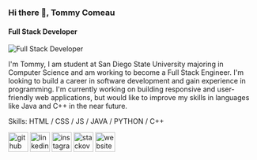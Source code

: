 ### Hi there 👋, Tommy Comeau
#### Full Stack Developer
![Full Stack Developer](https://brand.sdsu.edu/_images/_design-templates/1500x500-social-cover-1.jpg)

I'm Tommy, I am student at San Diego State University majoring in Computer Science and am working to become a Full Stack Engineer. I'm looking to build a career in software development and gain experience in programming. I'm currently working on building responsive and user-friendly web applications, but would like to improve my skills in languages like Java and C++ in the near future.

Skills: HTML / CSS / JS / JAVA / PYTHON / C++



[<img src='https://cdn.jsdelivr.net/npm/simple-icons@3.0.1/icons/github.svg' alt='github' height='40'>](https://github.com/tommycomeau3)  [<img src='https://cdn.jsdelivr.net/npm/simple-icons@3.0.1/icons/linkedin.svg' alt='linkedin' height='40'>](https://www.linkedin.com/in/thomas-comeau-5aa007275/)  [<img src='https://cdn.jsdelivr.net/npm/simple-icons@3.0.1/icons/instagram.svg' alt='instagram' height='40'>](https://www.instagram.com/tommy_comeau/)  [<img src='https://cdn.jsdelivr.net/npm/simple-icons@3.0.1/icons/stackoverflow.svg' alt='stackoverflow' height='40'>](https://stackoverflow.com/users/22674241)  [<img src='https://cdn.jsdelivr.net/npm/simple-icons@3.0.1/icons/icloud.svg' alt='website' height='40'>](tommycomeau.com)  


